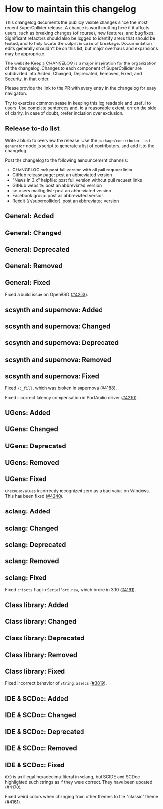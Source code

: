 How to maintain this changelog
==============================

This changelog documents the publicly visible changes since the most recent SuperCollider release. A change is worth putting here if it affects users, such as breaking changes (of course), new features, and bug fixes. Significant refactors should also be logged to identify areas that should be tested, and to help locate the culprit in case of breakage. Documentation edits generally shouldn't be on this list, but major overhauls and expansions may be appropriate.

The website [Keep a CHANGELOG](http://keepachangelog.com/en/0.3.0/) is a major inspiration for the organization of the changelog. Changes to each component of SuperCollider are subdivided into Added, Changed, Deprecated, Removed, Fixed, and Security, in that order.

Please provide the link to the PR with every entry in the changelog for easy navigation.

Try to exercise common sense in keeping this log readable and useful to users. Use complete sentences and, to a reasonable extent, err on the side of clarity. In case of doubt, prefer inclusion over exclusion.

Release to-do list
------------------

Write a blurb to overview the release. Use the `package/contributor-list-generator` node.js script to generate a list of contributors, and add it to the changelog.

Post the changelog to the following announcement channels:

- CHANGELOG.md: post full version with all pull request links
- GitHub release page: post an abbreviated version
- "News in 3.x" helpfile: post full version without pull request links
- GitHub website: post an abbreviated version
- sc-users mailing list: post an abbreviated version
- Facebook group: post an abbreviated version
- Reddit (/r/supercollider): post an abbreviated version

General: Added
-----

General: Changed
-------

General: Deprecated
----------

General: Removed
------

General: Fixed
-----

Fixed a build issue on OpenBSD ([#4203](https://github.com/supercollider/supercollider/pull/4203)).

scsynth and supernova: Added
-----

scsynth and supernova: Changed
-------

scsynth and supernova: Deprecated
----------

scsynth and supernova: Removed
------

scsynth and supernova: Fixed
-----

Fixed `/b_fill`, which was broken in supernova ([#4188](https://github.com/supercollider/supercollider/pull/4188)).

Fixed incorrect latency compensation in PortAudio driver ([#4210](https://github.com/supercollider/supercollider/pull/4210)).

UGens: Added
-----

UGens: Changed
-------

UGens: Deprecated
----------

UGens: Removed
-------

UGens: Fixed
-----

`CheckBadValues` incorrectly recognized zero as a bad value on Windows. This has been fixed ([#4240](https://github.com/supercollider/supercollider/pull/4240)).

sclang: Added
-----

sclang: Changed
-------

sclang: Deprecated
----------

sclang: Removed
-------

sclang: Fixed
-----

Fixed `crtscts` flag in `SerialPort.new`, which broke in 3.10 ([#4191](https://github.com/supercollider/supercollider/issues/4191)).

Class library: Added
-----

Class library: Changed
-------

Class library: Deprecated
----------

Class library: Removed
-------

Class library: Fixed
-----

Fixed incorrect behavior of `String:asSecs` ([#3819](https://github.com/supercollider/supercollider/pull/3819)).

IDE & SCDoc: Added
-----

IDE & SCDoc: Changed
-------

IDE & SCDoc: Deprecated
----------

IDE & SCDoc: Removed
-------

IDE & SCDoc: Fixed
-----

`0X0` is an illegal hexadecimal literal in sclang, but SCIDE and SCDoc highlighted such strings as if they were correct. They have been updated ([#4170](https://github.com/supercollider/supercollider/pull/4170)).

Fixed weird colors when changing from other themes to the "classic" theme ([#4161](https://github.com/supercollider/supercollider/pull/4161)).